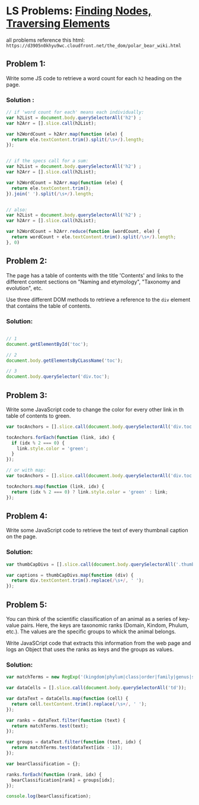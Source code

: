 # LS Problems: [Finding Nodes, Traversing Elements](https://launchschool.com/lessons/bcf52647/assignments/7feb30f4)

all problems reference this html:` https://d3905n0khyu9wc.cloudfront.net/the_dom/polar_bear_wiki.html`


## Problem 1:

Write some JS code to retrieve a word count for each `h2` heading on the page.

### Solution :

```javascript
// if 'word count for each' means each individually:
var h2List = document.body.querySelectorAll('h2') ;
var h2Arr = [].slice.call(h2List);

var h2WordCount = h2Arr.map(function (ele) {
  return ele.textContent.trim().split(/\s+/).length;
});


// if the specs call for a sum:
var h2List = document.body.querySelectorAll('h2') ;
var h2Arr = [].slice.call(h2List);

var h2WordCount = h2Arr.map(function (ele) {
  return ele.textContent.trim();
}).join(' ').split(/\s+/).length;


// also:
var h2List = document.body.querySelectorAll('h2') ;
var h2Arr = [].slice.call(h2List);

var h2WordCount = h2Arr.reduce(function (wordCount, ele) {
  return wordCount + ele.textContent.trim().split(/\s+/).length;
}, 0)
```

## Problem 2:

The page has a table of contents with the title 'Contents' and links to the different content sections on "Naming and etymology", "Taxonomy and evolution", etc.


Use three different DOM methods to retrieve a reference to the `div` element that contains the table of contents.

### Solution:

```javascript

// 1
document.getElementById('toc');

// 2
document.body.getElementsByCLassName('toc');

// 3
document.body.querySelector('div.toc');
```

## Problem 3:

Write some JavaScript code to change the color for every other link in th table of contents to green.

```javascript
var tocAnchors = [].slice.call(document.body.querySelectorAll('div.toc a'));

tocAnchors.forEach(function (link, idx) {
  if (idx % 2 === 0) {
    link.style.color = 'green';
  }
});

// or with map:
var tocAnchors = [].slice.call(document.body.querySelectorAll('div.toc a'));

tocAnchors.map(function (link, idx) {
  return (idx % 2 === 0) ? link.style.color = 'green' : link;
});
```


## Problem 4:

Write some JavaScript code to retrieve the text of every thumbnail caption on the page.

### Solution:

```javascript
var thumbCapDivs = [].slice.call(document.body.querySelectorAll('.thumbcaption'));

var captions = thumbCapDivs.map(function (div) {
  return div.textContent.trim().replace(/\s+/, ' ');
});
```

## Problem 5:

You can think of the scientific classification of an animal as a series of key-value pairs. Here, the keys are taxonomic ranks (Domain, Kindom, Phulum, etc.). The values are the specific groups to whick the animal belongs.

Write JavaSCript code that extracts this information from the web page and logs an Object that uses the ranks as keys and the groups as values.

### Solution:

```javascript
var matchTerms = new RegExp('(kingdom|phylum|class|order|family|genus|species):$', 'gi');

var dataCells = [].slice.call(document.body.querySelectorAll('td'));

var dataText = dataCells.map(function (cell) {
  return cell.textContent.trim().replace(/\s+/, ' ');
});

var ranks = dataText.filter(function (text) {
  return matchTerms.test(text);
});

var groups = dataText.filter(function (text, idx) {
  return matchTerms.test(dataText[idx - 1]);
});

var bearClassification = {};

ranks.forEach(function (rank, idx) {
  bearClassification[rank] = groups[idx];
});

console.log(bearClassification);

```
